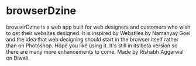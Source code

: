 browserDzine
============

browserDzine is a web app built for web designers and customers who wish to get their websites designed. It is inspired by Webstiles by Namanyay Goel and the idea that web designing should start in the browser itself rather than on Photoshop. Hope you like using it. It's still in its beta version so there are many more enhancements to come. Made by Rishabh Aggarwal on Diwali. 
